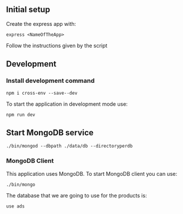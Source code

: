 ## Initial setup

Create the express app with:

```shell
express <NameOfTheApp>
```

Follow the instructions given by the script


## Development

### Install development command

```shell
npm i cross-env --save--dev
```

To start the application in development mode use:

```shell
npm run dev
```

## Start MongoDB service

```shell
./bin/mongod --dbpath ./data/db --directoryperdb
```

### MongoDB Client

This application uses MongoDB. To start MongoDB client you can use:

```shell
./bin/mongo
```

The database that we are going to use for the products is:

```shell
use ads
```